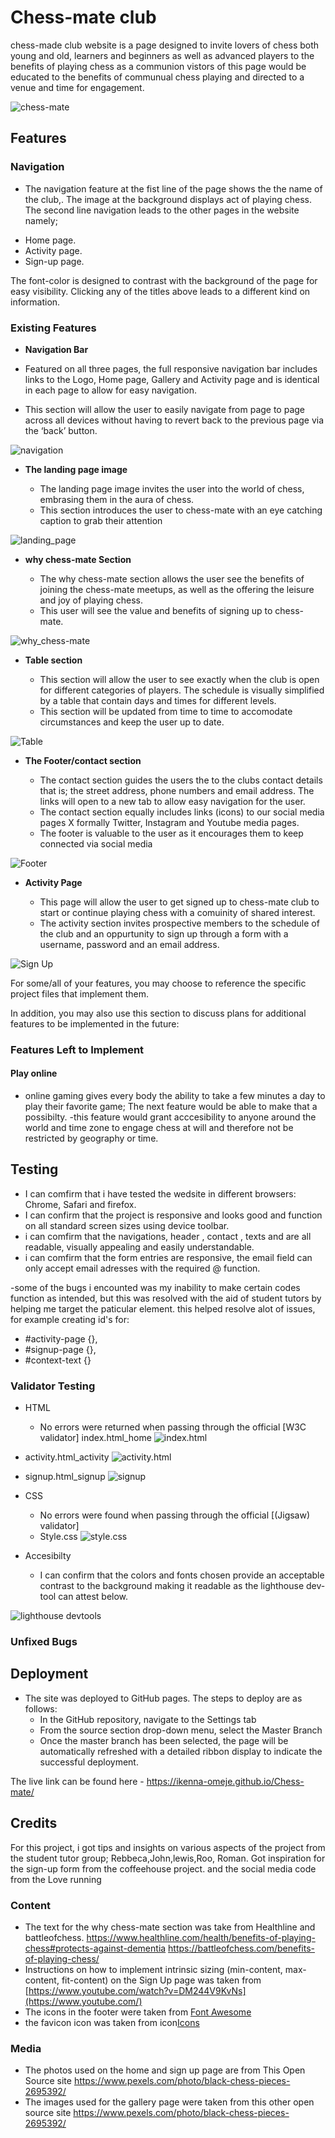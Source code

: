 # Chess-mate club

chess-made club website is a page designed to invite lovers of chess both young and old, learners and beginners as well as advanced players to the benefits of playing chess as a communion
vistors of this page would be educated to the benefits of communual chess playing and directed to a venue and time for engagement.

![chess-mate](/assets/image/mockup_screenshots.png)



## Features 

### Navigation 
* The navigation feature at the fist line of the page shows the the name of the club,. The image at the background displays act of playing chess. The second line navigation leads to the other pages in the website namely;

+ Home page.
+ Activity page.
+ Sign-up page.
 
The font-color is designed to contrast with the background of the page for easy visibility. Clicking any of the titles above leads to a different kind on information.


### Existing Features

- __Navigation Bar__

- Featured on all three pages, the full responsive navigation bar includes links to the Logo, Home page, Gallery and Activity page and is identical in each page to allow for easy navigation.
- This section will allow the user to easily navigate from page to page across all devices without having to revert back to the previous page via the ‘back’ button. 


![navigation](/assets/image/navigation%20bar.png)




- __The landing page image__

  - The landing page image invites the user into the world of chess, embrasing them in the aura of chess.
  - This section introduces the user to chess-mate with an eye catching caption to grab their attention

![landing_page](/assets/image/landing_page.png)


- __why chess-mate Section__

  - The why chess-mate section allows the user see the benefits of joining the chess-mate meetups, as well as the offering the leisure and joy  of playing chess. 
  - This user will see the value and benefits of signing up to chess-mate. 

![why_chess-mate](/assets/image/why_chess-mate_Screenshot_.png)

- __Table section__

  - This section will allow the user to see exactly when the club is open for different categories of players. The schedule is visually simplified by a table that contain days and times for different levels.
  - This section will be updated from time to time to accomodate circumstances and keep the user up to date. 

![Table](/assets/image/Table_section_screenshot.png)

- __The Footer/contact section__ 

  - The contact section guides the users the to the clubs contact details that is; the street address, phone numbers and email address. The links will open to a new tab to allow easy navigation for the user. 
  - The contact section equally includes links (icons) to our social media pages X formally Twitter, Instagram and Youtube media pages.
  - The footer is valuable to the user as it encourages them to keep connected via social media

![Footer](/assets/image/Screenshot_Footer.png)


- __Activity Page__

  - This page will allow the user to get signed up to chess-mate club to start or continue playing chess with a comuinity of shared interest.
  - The activity section invites prospective members to the schedule of the club and an oppurtunity to sign up through a form with a username, password and an email address.

![Sign Up](/assets/image/sign-up_screenshot.png)

For some/all of your features, you may choose to reference the specific project files that implement them.

In addition, you may also use this section to discuss plans for additional features to be implemented in the future:

### Features Left to Implement

#### Play online

- online gaming gives every body the ability to take a few minutes a day to play their favorite game; The next feature would be able to make that a possibilty.
-this feature would grant acccesibility to anyone around the world and time zone to engage chess at will and therefore not be restricted by geography or time.



## Testing 
+ I can comfirm that i have tested the wedsite in different browsers: Chrome, Safari and firefox.
+ I can confirm that the project is responsive and looks good and function on all standard screen sizes using device toolbar.
+ i can comfirm that the navigations, header , contact , texts and are all readable, visually appealing and easily understandable.
+ i can comfirm that the form entries are responsive, the email field can only accept email adresses with the required @ function.

-some of the bugs i encounted was my inability to make certain codes function as intended, but this was resolved with the aid of student tutors by helping me target the paticular element. this helped resolve alot of issues, for example creating id's for:
- #activity-page {}, 
- #signup-page {},
- #context-text {}

### Validator Testing 

- HTML
  - No errors were returned when passing through the official [W3C validator]
  index.html_home
  ![index.html](/assets/image/W3C_Screenshot_of_index.html.png)
 - activity.html_activity
  ![activity.html](/assets/image/W3C_Screenshot_of_Activity.html.png)
 - signup.html_signup
 ![signup](/assets/image/WSC_Screenshot_of_sign-up.html.png)


- CSS
  - No errors were found when passing through the official [(Jigsaw) validator]
  - Style.css
  ![style.css](/assets/image/Wsc_Css_Screenshot.png)
- Accesibilty
  - I can confirm that the colors and fonts chosen provide an acceptable contrast to the background making it readable as the lighthouse dev-tool can attest below.


![lighthouse devtools](/assets/image/Screenshot%202024-05-17%20at%2022.00.40.png)

### Unfixed Bugs
 

## Deployment


- The site was deployed to GitHub pages. The steps to deploy are as follows: 
  - In the GitHub repository, navigate to the Settings tab 
  - From the source section drop-down menu, select the Master Branch
  - Once the master branch has been selected, the page will be automatically refreshed with a detailed ribbon display to indicate the successful deployment. 

The live link can be found here - https://ikenna-omeje.github.io/Chess-mate/


## Credits 
For this project, i got tips and insights on various aspects of the project from the student tutor group; Rebbeca,John,lewis,Roo, Roman.
Got inspiration for the sign-up form from the coffeehouse project.
and the social media code from the Love running

### Content 
- The text for the why chess-mate section was take from Healthline and battleofchess.
https://www.healthline.com/health/benefits-of-playing-chess#protects-against-dementia
https://battleofchess.com/benefits-of-playing-chess/
- Instructions on how to implement intrinsic sizing (min-content, max-content, fit-content) on the Sign Up page was taken from [https://www.youtube.com/watch?v=DM244V9KvNs](https://www.youtube.com/)
- The icons in the footer were taken from [Font Awesome](https://fontawesome.com/)
- the favicon icon was taken from icon[Icons](https://icons8.com/icons)

### Media

- The photos used on the home and sign up page are from This Open Source site
https://www.pexels.com/photo/black-chess-pieces-2695392/
- The images used for the gallery page were taken from this other open source site
https://www.pexels.com/photo/black-chess-pieces-2695392/

